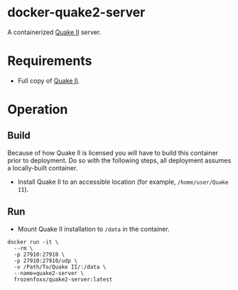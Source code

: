# docker-quake2-server

A containerized [Quake II](https://www.gog.com/game/quake_ii_quad_damage) server.

# Requirements
* Full copy of [Quake II](https://www.gog.com/game/quake_ii_quad_damage).

# Operation

## Build

Because of how Quake II is licensed you will have to build this container prior to deployment. Do so with the following steps, all deployment assumes a locally-built container.

* Install Quake II to an accessible location (for example, `/home/user/Quake II`).

## Run

* Mount Quake II installation to `/data` in the container.
```
docker run -it \
  --rm \
  -p 27910:27910 \
  -p 27910:27910/udp \
  -v /Path/To/Quake II/:/data \
  --name=quake2-server \
  frozenfoxx/quake2-server:latest
```
